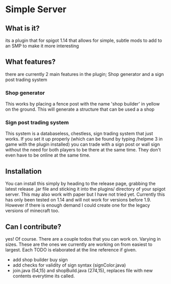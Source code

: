 # **Simple Server**

## What is it?
its a plugin that for spigot 1.14 that allows for simple, subtle mods to add to an SMP to make it more interesting

## What features?
there are currently 2 main features in the plugin; Shop generator and a sign post trading system

### Shop generator
This works by placing a fence post with the name 'shop builder' in yellow on the ground. This will generate a structure that can be used a a shop


### Sign post trading system
This system is a databaseless, chestless, sign trading system that just works. If you set it up properly (which can be found by typing /helpme 3 in game with the plugin installed) you can trade with a sign post or wall sign without the need for both players to be there at the same time. They don't even have to be online at the same time.

## Installation
You can install this simply by heading to the release page, grabbing the latest release .jar file  and sticking it into the plugins/ directory of your spigot server. This may also work with paper but I have not tried yet.
Currently this has only been tested on 1.14 and will not work for versions before 1.9. However if there is enough demand I could create one for the legacy versions of minecraft too.

## Can I contribute?
yes! Of course. There are a couple todos that you can work on. Varying in sizes. These are the ones we currently are working on from easiest to largest. Each TODO is elaborated at the line reference if given.

- add shop builder buy sign
- add checks for validity of sign syntax (signColor.java)
- join.java (54,15) and shopBuild.java (274,15), replaces file with new contents everytime its called.


